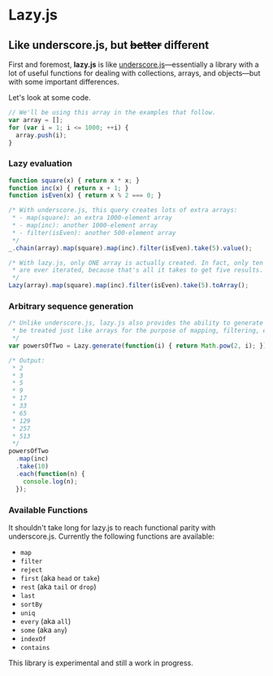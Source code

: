 Lazy.js
=======

Like underscore.js, but <strike>better</strike> different
---------------------------------------------------------

First and foremost, **lazy.js** is like [underscore.js](http://underscorejs.org/)&mdash;essentially
a library with a lot of useful functions for dealing with collections, arrays, and objects&mdash;but
with some important differences.

Let's look at some code.

```javascript
// We'll be using this array in the examples that follow.
var array = [];
for (var i = 1; i <= 1000; ++i) {
  array.push(i);
}
```

### Lazy evaluation

```javascript
function square(x) { return x * x; }
function inc(x) { return x + 1; }
function isEven(x) { return x % 2 === 0; }

/* With underscore.js, this query creates lots of extra arrays:
 * - map(square): an extra 1000-element array
 * - map(inc): another 1000-element array
 * - filter(isEven): another 500-element array
 */
_.chain(array).map(square).map(inc).filter(isEven).take(5).value();

/* With lazy.js, only ONE array is actually created. In fact, only ten elements in the source array
 * are ever iterated, because that's all it takes to get five results.
 */
Lazy(array).map(square).map(inc).filter(isEven).take(5).toArray();
```

### Arbitrary sequence generation

```javascript
/* Unlike underscore.js, lazy.js also provides the ability to generate arbitrary sequences which can
 * be treated just like arrays for the purpose of mapping, filtering, etc.
 */
var powersOfTwo = Lazy.generate(function(i) { return Math.pow(2, i); });

/* Output:
 * 2
 * 3
 * 5
 * 9
 * 17
 * 33
 * 65
 * 129
 * 257
 * 513
 */
powersOfTwo
  .map(inc)
  .take(10)
  .each(function(n) {
    console.log(n);
  });
```

### Available Functions

It shouldn't take long for lazy.js to reach functional parity with underscore.js. Currently the
following functions are available:

- `map`
- `filter`
- `reject`
- `first` (aka `head` or `take`)
- `rest` (aka `tail` or `drop`)
- `last`
- `sortBy`
- `uniq`
- `every` (aka `all`)
- `some` (aka `any`)
- `indexOf`
- `contains`

This library is experimental and still a work in progress.
